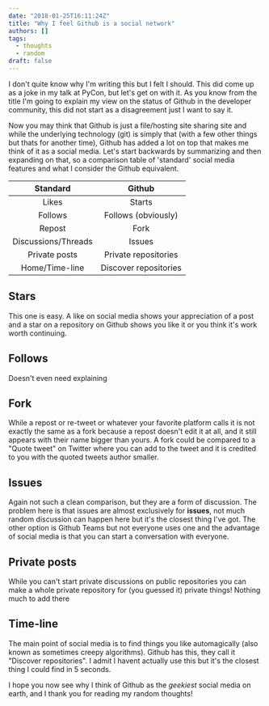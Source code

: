 ```yaml
---
date: "2018-01-25T16:11:24Z"
title: "Why I feel Github is a social network"
authors: []
tags:
  - thoughts
  - random
draft: false
---
```


I don't quite know why I'm writing this but I felt I should. This did come up as a joke in my talk at PyCon, but let's get on with it. As you know from the title I'm going to explain my view on the status of Github in the developer community, this did not start as a disagreement just I want to say it.

Now you may think that Github is just a file/hosting site sharing site and while the underlying technology (git) is simply that (with a few other things but thats for another time), Github has added a lot on top that makes me think of it as a social media. Let's start backwards by summarizing and then expanding on that, so a comparison table of 'standard' social media features and what I consider the Github equivalent.

|    **Standard**     |      **Github**       |
| :-----------------: | :-------------------: |
|        Likes        |        Starts         |
|       Follows       |  Follows (obviously)  |
|       Repost        |         Fork          |
| Discussions/Threads |        Issues         |
|    Private posts    | Private repositories  |
|   Home/Time-line    | Discover repositories |

 ## Stars

This one is easy. A like on social media shows your appreciation of a post and a star on a repository on Github shows you like it or you think it's work worth continuing. 

## Follows

Doesn't even need explaining

## Fork

While a repost or re-tweet or whatever your favorite platform calls it is not exactly the same as a fork because a repost doesn't edit it at all, and it still appears with their name bigger than yours. A fork could be compared to a "Quote tweet" on Twitter where you can add to the tweet and it is credited to you with the quoted tweets author smaller.

## Issues

Again not such a clean comparison, but they are a form of discussion. The problem here is that issues are almost exclusively for **issues**, not much random discussion can happen here but it's the closest thing I've got. The other option is Github Teams but not everyone uses one and the advantage of social media is that you can start a conversation with everyone.

## Private posts

While you can't start private discussions on public repositories you can make a whole private repository for (you guessed it) private things! Nothing much to add there

## Time-line

The main point of social media is to find things you like automagically (also known as sometimes creepy algorithms). Github has this, they call it "Discover repositories". I admit I havent actually use this but it's the closest thing I could find in 5 seconds.

I hope you now see why I think of Github as the *geekiest* social media on earth, and I thank you for reading my random thoughts!
